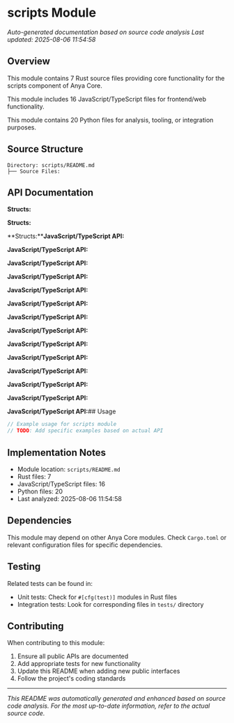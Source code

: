 # scripts Module

*Auto-generated documentation based on source code analysis*
*Last updated: 2025-08-06 11:54:58*

## Overview

This module contains 7 Rust source files providing core functionality for the scripts component of Anya Core.

This module includes 16 JavaScript/TypeScript files for frontend/web functionality.

This module contains 20 Python files for analysis, tooling, or integration purposes.

## Source Structure

```
Directory: scripts/README.md
├── Source Files:
```

## API Documentation

**Structs:**

**Structs:**

**Structs:****JavaScript/TypeScript API:**

**JavaScript/TypeScript API:**

**JavaScript/TypeScript API:**

**JavaScript/TypeScript API:**

**JavaScript/TypeScript API:**

**JavaScript/TypeScript API:**

**JavaScript/TypeScript API:**

**JavaScript/TypeScript API:**

**JavaScript/TypeScript API:**

**JavaScript/TypeScript API:**

**JavaScript/TypeScript API:**

**JavaScript/TypeScript API:**

**JavaScript/TypeScript API:**

**JavaScript/TypeScript API:**## Usage

```rust
// Example usage for scripts module
// TODO: Add specific examples based on actual API
```

## Implementation Notes

- Module location: `scripts/README.md`
- Rust files: 7
- JavaScript/TypeScript files: 16
- Python files: 20
- Last analyzed: 2025-08-06 11:54:58

## Dependencies

This module may depend on other Anya Core modules. Check `Cargo.toml` or relevant configuration files for specific dependencies.

## Testing

Related tests can be found in:
- Unit tests: Check for `#[cfg(test)]` modules in Rust files
- Integration tests: Look for corresponding files in `tests/` directory

## Contributing

When contributing to this module:
1. Ensure all public APIs are documented
2. Add appropriate tests for new functionality
3. Update this README when adding new public interfaces
4. Follow the project's coding standards

---
*This README was automatically generated and enhanced based on source code analysis.*
*For the most up-to-date information, refer to the actual source code.*

